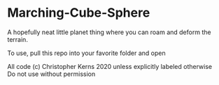 # Marching-Cube-Sphere

A hopefully neat little planet thing where you can roam and deform the terrain.  

To use, pull this repo into your favorite folder and open 

All code (c) Christopher Kerns 2020 unless explicitly labeled otherwise  
Do not use without permission

